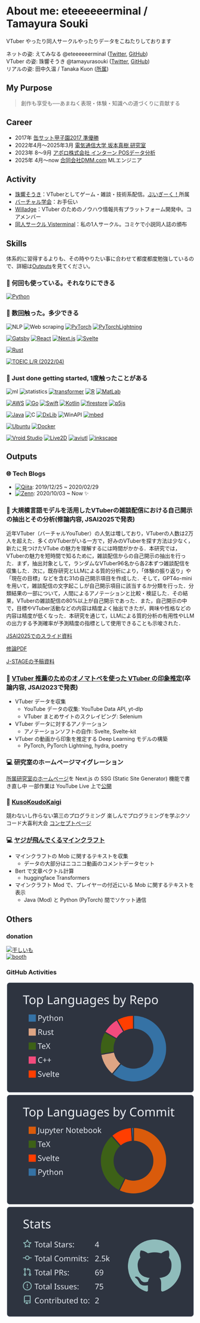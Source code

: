 # About me: eteeeeeerminal / Tamayura Souki
VTuber やったり同人サークルやったりデータをこねたりしております

ネットの姿: えてみなる @eteeeeeerminal ([Twitter](https://twitter.com/eteeeeeerminal), [GitHub](https://github.com/eteeeeeerminal)) \
VTuber の姿: 珠響そうき @tamayurasouki ([Twitter](https://twitter.com/tamayurasouki), [GitHub](https://github.com/tamayura-souki)) \
リアルの姿: 田中久温 / Tanaka Kuon ([所属](https://dmm-corp.com/))

## My Purpose
> 創作も享受も──あまねく表現・体験・知識への道づくりに貢献する

## Career
- 2017年 [缶サット甲子園2017 準優勝](http://www.space-koshien.com/cansat/2017/top.html)
- 2022年4月～2025年3月 [電気通信大学 坂本真樹 研究室](https://www.sakamoto-lab.hc.uec.ac.jp/)
- 2023年 8～9月 [アポロ株式会社 インターン POSデータ分析](https://note.com/apollo132/n/n454174877818)
- 2025年 4月～now [合同会社DMM\.com](https://dmm-corp.com/) MLエンジニア

## Activity
- [珠響そうき](https://www.youtube.com/@tamayurasouki)：VTuberとしてゲーム・雑談・技術系配信。[ぶいぎーく！](https://vgeekpro.com/)所属
- [バーチャル学会](https://vconf.org/portal/)：お手伝い
- [Willadge](https://willadge.wiki/index.php/%E3%83%A1%E3%82%A4%E3%83%B3%E3%83%9A%E3%83%BC%E3%82%B8)：VTuber のためのノウハウ情報共有プラットフォーム開発中。コアメンバー
- [同人サークル Visterminal](https://visterminal.net/)：私の1人サークル。コミケで小説同人誌の頒布

## Skills
体系的に習得するよりも、その時やりたい事に合わせて都度都度勉強しているので、詳細は[Outputs](#outputs)を見てください。

### 💖 何回も使っている。それなりにできる
[![Python](https://img.shields.io/badge/-Python-000?logo=python)](https://www.python.org/)

### 🤏 数回触った。多少できる
![NLP](https://img.shields.io/badge/-NLP_自然言語処理-000)
![Web scraping](https://img.shields.io/badge/-Web_scraping-000)
[![PyTorch](https://img.shields.io/badge/-PyTorch-000?logo=pytorch)](https://pytorch.org/)
[![PyTorchLightning](https://img.shields.io/badge/-PyTorch_Lightning-000?logo=pytorchlightning)](https://www.pytorchlightning.ai/index.html)

[![Gatsby](https://img.shields.io/badge/-Gatsby-000?logo=gatsby)](https://www.gatsbyjs.com/)
[![React](https://img.shields.io/badge/-React-000?logo=react)](https://react.dev/)
[![Next.js](https://img.shields.io/badge/-Next.js-000?logo=nextdotjs)](https://nextjs.org/)
[![Svelte](https://img.shields.io/badge/-Svelte-000?logo=svelte)](https://svelte.jp/)

[![Rust](https://img.shields.io/badge/-Rust-000?logo=rust)](https://www.rust-lang.org/ja)

[![TOEIC L/R (2022/04)](https://img.shields.io/badge/-English_TOEIC_L/R_745-000)](https://www.iibc-global.org/toeic.html)

### 🔰 Just done getting started, 1度触ったことがある
![ml](https://img.shields.io/badge/-Machine_learning-000)
![statistics](https://img.shields.io/badge/-Statistics-000)
[![transformer](https://img.shields.io/badge/-🤗_Hugging_Face_Transformers-000)](https://huggingface.co/)
[![R](https://img.shields.io/badge/-R-000?logo=R)](https://www.r-project.org/)
[![MatLab](https://img.shields.io/badge/-MATLAB-000?logo=matlab)](https://jp.mathworks.com/products/matlab.html)

[![AWS](https://img.shields.io/badge/-AWS-000)](https://aws.amazon.com/jp/)
[![Go](https://img.shields.io/badge/-Go-000?logo=go)](https://go.dev/)
[![Swift](https://img.shields.io/badge/-Swift-000?logo=swift)](https://www.swift.org/)
[![Kotlin](https://img.shields.io/badge/-Kotlin-000?logo=kotlin)](https://developer.android.com/kotlin?hl=ja)
[![firestore](https://img.shields.io/badge/-Firebase_Firestore-000?logo=firebase)](https://firebase.google.com/?hl=ja)
[![p5js](https://img.shields.io/badge/-p5.js-000?logo=p5dotjs)](https://p5js.org/)

[![Java](https://img.shields.io/badge/-Java-000)](https://www.oracle.com/java/)
![C](https://img.shields.io/badge/-C-000?logo=c)
[![DxLib](https://img.shields.io/badge/-DXライブラリ-000)](https://dxlib.xsrv.jp/)
![WinAPI](https://img.shields.io/badge/-Windows_API-000)
[![mbed](https://img.shields.io/badge/-Mbed-000)](https://os.mbed.com/)

[![Ubuntu](https://img.shields.io/badge/-Ubuntu-000?logo=ubuntu)](https://jp.ubuntu.com/)
[![Docker](https://img.shields.io/badge/-Docker-000?logo=docker)](https://www.docker.com/)

[![Vroid Studio](https://img.shields.io/badge/-Vroid_Studio-000)](https://vroid.com/studio)
[![Live2D](https://img.shields.io/badge/-Live2D_model-000)](https://www.live2d.com/)
[![aviutl](https://img.shields.io/badge/-AviUtl-000)](http://spring-fragrance.mints.ne.jp/aviutl/)
[![inkscape](https://img.shields.io/badge/-Inkscape-000)](https://inkscape.org/ja/)


## Outputs
### 🌐 Tech Blogs
- [![Qiita](https://img.shields.io/badge/-Qiita-000?logo=qiita)](https://qiita.com/eteeeeeerminal): 2019/12/25 ~ 2020/02/29
- [![Zenn](https://img.shields.io/badge/-Zenn-000?logo=zenn)](https://zenn.dev/etrnl_tamayura): 2020/10/03 ~ Now ✨

### 📄 大規模言語モデルを活用したVTuberの雑談配信における自己開示の抽出とその分析(修論内容, JSAI2025で発表)
近年VTuber（バーチャルYouTuber）の人気は増しており，VTuberの人数は2万人を超えた．多くのVTuberがいる一方で，好みのVTuberを探す方法は少なく，新たに見つけたVTube の魅力を理解するには時間がかかる．本研究では，VTuberの魅力を短時間で知るために，雑談配信からの自己開示の抽出を行った．まず，抽出対象として，ランダムなVTuber96名から各2本ずつ雑談配信を収集した．次に，既存研究とLLMによる質的分析により，「体験の振り返り」や「現在の目標」などを含む31の自己開示項目を作成した．そして，GPT4o-miniを用いて，雑談配信の文字起こしが自己開示項目に該当するか分類を行った．分類結果の一部について，人間によるアノテーションと比較・検証した．その結果，VTuberの雑談配信の80%以上が自己開示であった．また，自己開示の中で，目標やVTuber活動などの内容は精度よく抽出できたが，興味や性格などの内容は精度が低くなった．本研究を通じて，LLMによる質的分析の有用性やLLMの出力する予測確率が予測精度の指標として使用できることも示唆された．

[JSAI2025でのスライド資料](https://drive.google.com/drive/folders/1WOgQJ0Gwar5S4T0LSFXrdDTG5zFQwNGe?usp=drive_link)

[修論PDF](https://uec.repo.nii.ac.jp/records/2000568)

[J-STAGEの予稿資料](https://doi.org/10.11517/pjsai.JSAI2025.0_1E5OS3b05)

### 📄 [VTuber 推薦のためのオノマトペを使った VTuber の印象推定](https://doi.org/10.11517/pjsai.JSAI2023.0_4T2GS1002)(卒論内容, JSAI2023で発表)
- VTuber データを収集
  - YouTube データの収集: YouTube Data API, yt-dlp
  - VTuber まとめサイトのスクレイピング: Selenium
- VTuber データに対するアノテーション
  - アノテーションソフトの自作: Svelte, Svelte-kit
- VTuber の動画から印象を推定する Deep Learning モデルの構築
  - PyTorch, PyTorch Lightning, hydra, poetry

### 💻 研究室のホームページマイグレーション
[所属研究室のホームページ](http://www.sakamoto-lab.hc.uec.ac.jp/)を Next.js の SSG (Static Site Generator) 機能で書き直し中
一部作業は YouTube Live 上で[公開](https://www.youtube.com/live/TsWpjSHoLjs?feature=share)

### 🎉 [KusoKoudoKaigi](https://www.youtube.com/playlist?list=PLa0uhE20akZBaO38mz1ZeSHNPAFXlu9vy)
競わないし作らない第三のプログラミング
楽しんでプログラミングを学ぶクソコード大喜利大会
[コンセプトページ](https://github.com/KusoKoudoKaigi/KusoKoudoKaigi)

### 💻 [ヤジが飛んでくるマインクラフト](https://qiita.com/eteeeeeerminal/items/428f0618c775da816519)
- マインクラフトの Mob に関するテキストを収集
  - データの大部分はニコニコ動画のコメントデータセット
- Bert で文章ベクトル計算
  - huggingface Transformers
- マインクラフト Mod で、プレイヤーの付近にいる Mob に関するテキストを表示
  - Java (Mod) と Python (PyTorch) 間でソケット通信


## Others
### donation
[![干しいも](https://img.shields.io/badge/-Amazon_欲しい物リスト-000?color=EAEDED&labelColor=232F3E&logo=amazon)](https://www.amazon.jp/hz/wishlist/ls/19OZ4W4MEH1P3) \
[![booth](https://img.shields.io/badge/-BOOTH_グッズ販売-000?color=EAEDED)](https://tamayura-souki.booth.pm/)

### GitHub Activities
![](https://raw.githubusercontent.com/eteeeeeerminal/eteeeeeerminal/main/profile-summary-card-output/nord_dark/1-repos-per-language.svg)![](https://raw.githubusercontent.com/eteeeeeerminal/eteeeeeerminal/main/profile-summary-card-output/nord_dark/2-most-commit-language.svg)![](https://raw.githubusercontent.com/eteeeeeerminal/eteeeeeerminal/main/profile-summary-card-output/nord_dark/3-stats.svg)

